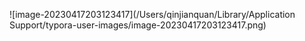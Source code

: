 ![image-20230417203123417](/Users/qinjianquan/Library/Application Support/typora-user-images/image-20230417203123417.png)